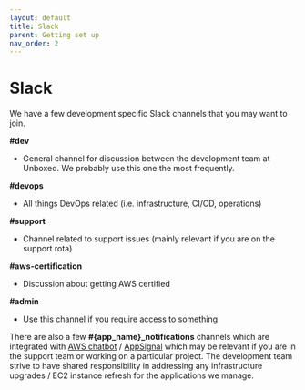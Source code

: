 ```yaml
---
layout: default
title: Slack
parent: Getting set up
nav_order: 2
---
```


# Slack

We have a few development specific Slack channels that you may want to join.

**#dev**

- General channel for discussion between the development team at Unboxed. We probably use this one the most frequently.

**#devops**

- All things DevOps related (i.e. infrastructure, CI/CD, operations)

**#support**

- Channel related to support issues (mainly relevant if you are on the support rota)

**#aws-certification**

- Discussion about getting AWS certified

**#admin**

- Use this channel if you require access to something

There are also a few **#{app\_name}\_notifications** channels which are integrated with [AWS chatbot](https://aws.amazon.com/chatbot/ "‌") / [AppSignal](https://www.appsignal.com/ "‌") which may be relevant if you are in the support team or working on a particular project. The development team strive to have shared responsibility in addressing any infrastructure upgrades / EC2 instance refresh for the applications we manage.
